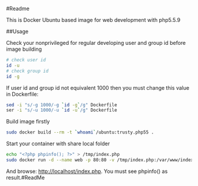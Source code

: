 #Readme

This is Docker Ubuntu based image for web development with php5.5.9

##Usage

Check your nonprivileged for regular developing user and group id before image building 

```bash
# check user id
id -u
# check group id
id -g
```

If user id and group id not equivalent 1000 then you must change this value in Dockerfile:

```bash
sed -i "s/-g 1000/-g `id -g`/g" Dockerfile
ser -i "s/-u 1000/-u `id -u`/g" Dockerfile
```

Build image firstly

```bash
sudo docker build --rm -t `whoami`/ubuntu:trusty.php55 .
```

Start your container with share local folder

```bash
echo "<?php phpinfo(); ?>" > /tmp/index.php
sudo docker run -d --name web -p 80:80 -v /tmp/index.php:/var/www/index.php jdoe/ubuntu:trusty.php55
```

And browse: [http://localhost/index.php](http://localhost/index.php). You must see phpinfo() as result.#ReadMe
